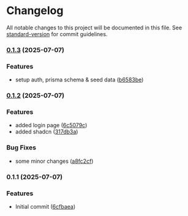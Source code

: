 # Changelog

All notable changes to this project will be documented in this file. See [standard-version](https://github.com/conventional-changelog/standard-version) for commit guidelines.

### [0.1.3](https://github.com/muhazAhmed/car-rental-admin-dashboard/compare/v0.1.2...v0.1.3) (2025-07-07)


### Features

* setup auth, prisma schema & seed data ([b6583be](https://github.com/muhazAhmed/car-rental-admin-dashboard/commit/b6583bed42567d612fcfb5fb5c4b8107282f1f79))

### [0.1.2](https://github.com/muhazAhmed/car-rental-admin-dashboard/compare/v0.1.1...v0.1.2) (2025-07-07)


### Features

* added login page ([6c5079c](https://github.com/muhazAhmed/car-rental-admin-dashboard/commit/6c5079c46a6620bad077e065e1ff6fd6f520a695))
* added shadcn ([317db3a](https://github.com/muhazAhmed/car-rental-admin-dashboard/commit/317db3aa6ce0dcdcf316771e07c6fc15416bad6e))


### Bug Fixes

* some minor changes ([a8fc2cf](https://github.com/muhazAhmed/car-rental-admin-dashboard/commit/a8fc2cf1bb451e863a15f562f02755ee0258c523))

### 0.1.1 (2025-07-07)


### Features

* Initial commit ([6cfbaea](https://github.com/muhazAhmed/car-rental-admin-dashboard/commit/6cfbaea58eccc7334b6c98388b234b903471ca5f))

